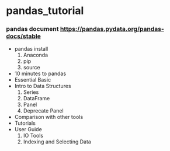 # pandas_tutorial
### pandas document https://pandas.pydata.org/pandas-docs/stable
* pandas install
  1. Anaconda
  2. pip
  3. source
* 10 minutes to pandas
* Essential Basic
* Intro to Data Structures
  1. Series
  2. DataFrame
  3. Panel
  4. Deprecate Panel
* Comparison with other tools
* Tutorials
* User Guide
  1. IO Tools
  2. Indexing and Selecting Data
